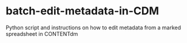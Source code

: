 # batch-edit-metadata-in-CDM
Python script and instructions on how to edit metadata from a marked spreadsheet in CONTENTdm
